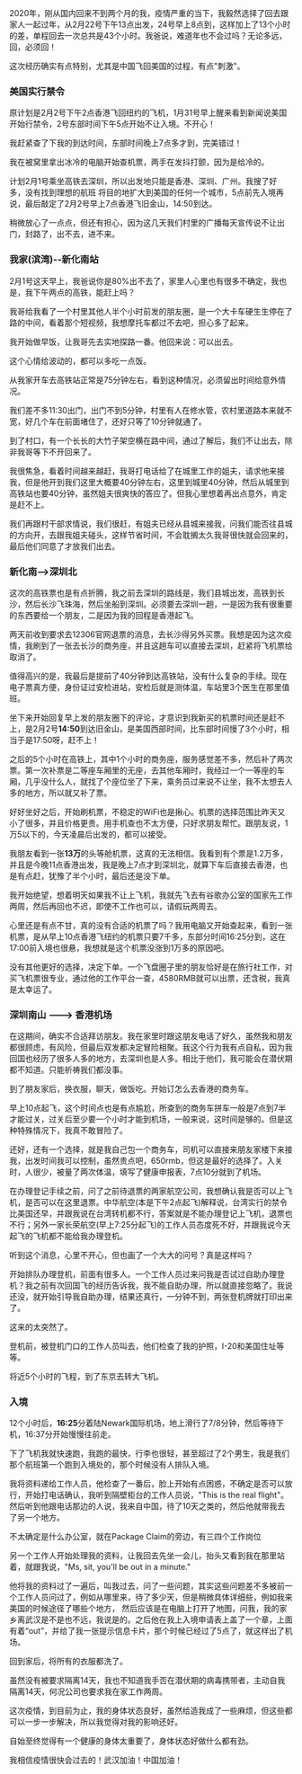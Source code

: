 2020年，刚从国内回来不到两个月的我，疫情严重的当下，我毅然选择了回去跟家人一起过年，从2月22号下午13点出发，24号早上8点到，这样加上了13个小时的差，单程回去一次总共是43个小时。我爸说，难道年也不会过吗？无论多远，回，必须回！

这次经历确实有点特别，尤其是中国飞回美国的过程，有点"刺激"。

### 美国实行禁令
原计划是2月2号下午2点香港飞回纽约的飞机，1月31号早上醒来看到新闻说美国开始行禁令，2号东部时间下午5点开始不让入境。不开心！

我赶紧查了下我的到达时间，东部时间晚上7点多才到，完美错过！

我在被窝里拿出冰冷的电脑开始查机票，两手在发抖打颤，因为是给冷的。

计划2月1号乘坐高铁去深圳，所以出发地只能是香港、深圳、广州。我搜了好多，没有找到理想的航班
将目的地扩大到美国的任何一个城市，5点前先入境再说，最后敲定了2月2号早上7点香港飞旧金山，14:50到达。

稍微放心了一点点，但还有担心，因为这几天我们村里的广播每天宣传说不让出门，封路了，出不去，进不来。

### 我家(滨湾)--新化南站
2月1号这天早上，我爸说你是80%出不去了，家里人心里也有很多不确定，我也是，我下午两点的高铁，能赶上吗？

我哥给我看了一个村里其他人半个小时前发的朋友圈，是一个大卡车硬生生停在了路的中间，看着那个短视频，我想摩托车都过不去吧，担心多了起来。

我开始做早饭，让我哥先去实地探路一番。他回来说：可以出去。

这个心情给波动的，都可以多吃一点饭。

从我家开车去高铁站正常是75分钟左右，看到这种情况，必须留出时间给意外情况。

我们差不多11:30出门，出门不到5分钟，村里有人在修水管，农村里道路本来就不宽，好几个车在前面堵住了，还好只等了10分钟就通了。

到了村口，有一个长长的大竹子架空横在路中间，通过了解后，我们不让出去，除非我哥等下不开回来了。

我很焦急，看着时间越来越赶，我哥打电话给了在城里工作的姐夫，请求他来接我，但是他开到我们这里大概要40分钟左右，这里到城里40分钟，然后从城里到高铁站也要40分钟，虽然姐夫很爽快的答应了。但我心里想着再出点意外，肯定是赶不上。

我们再跟村干部求情说，我们很赶，有姐夫已经从县城来接我，问我们能否往县城的方向开，去跟我姐夫碰头，这样节省时间，不会耽搁太久我哥很快就会回来的，最后他们同意了才放我们出去。

### 新化南-->深圳北
这次的高铁票也是有点折腾，我之前去深圳的路线是，我们县城出发，高铁到长沙，然后长沙飞珠海，然后坐船到深圳。必须要去深圳一趟，一是因为我有很重要的东西要给一个朋友，二是因为我的回程是香港起飞。

两天前收到要求去12306官网退票的消息，去长沙得另外买票。我想是因为这次疫情，我刷到了一张去长沙的商务座，并且这趟车可以直接去深圳，赶紧将飞机票给取消了。

值得高兴的是，我最后是提前了40分钟到达高铁站，没有什么复杂的手续。现在电子票真方便，身份证过安检进站，安检后就是测体温，车站里3个医生在那里值班。

坐下来开始回复早上发的朋友圈下的评论，才意识到我新买的机票时间还是赶不上，是2月2号**14:50**到达旧金山，是美国西部时间，比东部时间慢了3个小时，相当于是17:50呀，赶不上！

之后的5个小时在高铁上，其中1个小时的商务座，服务感觉差不多，然后补了两次票。第一次补票是二等座车厢里的无座，去其他车厢时，我经过一个一等座的车厢，几乎没什么人，就找了个座位坐了下来，乘务员过来说不让坐，我不太想去人多的地方，所以就又补了票。

好好坐好之后，开始刷机票，不稳定的WiFi也是揪心。机票的选择范围比昨天又小了很多，并且价格更贵。用手机查也不太方便，只好求朋友帮忙。跟朋友说，1万5以下的，今天凌晨后出发的，都可以接受。

我朋友看到一张**13万**的头等舱机票，这真的无法相信。我看到有个票是1.2万多，并且是今晚11点香港出发，我是晚上7点才到深圳北，就算下车后直接去香港，也是有点赶，犹豫了半个小时，最后还是没下单。

我开始绝望，想着明天如果我不让上飞机，我就先飞去有谷歌办公室的国家先工作两周，然后再回也不迟，即使不工作也可以，请假玩两周去。

心里还是有点不甘，真的没有合适的机票了吗？我用电脑又开始查起来，看到一张机票，是从早上10点香港飞纽约的机票只要7千多，东部分时间16:25分到，这在17:00前入境也很悬，我想就是这个机票没涨到1万多的原因吧。

没有其他更好的选择，决定下单。一个飞盘圈子里的朋友恰好是在旅行社工作，对买飞机票很专业，通过他的工作平台一查，4580RMB就可以出票，还含税，我真是太幸运了。

### 深圳南山 ---> 香港机场
在这期间，确实不合适拜访朋友。我在家里时跟这朋友电话了好久，虽然我和朋友都很顾虑，有风险，但最后双发都决定冒险相聚。我这个行为我有点自私，因为我回国也经历了很多人多的地方，去深圳也是人多。相比于他们，我可能会在潜伏期都不知道。只能祈祷我们都没事。

到了朋友家后，换衣服，聊天，做饭吃。开始订怎么去香港的商务车。

早上10点起飞，这个时间点也是有点尴尬，所查到的商务车拼车一般是7点到7半才能过关，过关后至少要一个小时才能到机场，一般来说，这时间是够的。但是这种特殊情况下，我真不敢冒险了。

还好，还有一个选择，就是我自己包一个商务车，司机可以直接来朋友家楼下来接我，出发时间我可以控制，虽然贵点吧，650rmb，但这是最好的选择了。入关时，人很少，被量了两次体温，填写了健康申报表，7点10分就到了机场。

在办理登记手续之前，问了之前待退票的两家航空公司，我想确认我是否可以上飞机，是否可以在这里退票。中华航空(本是下午2点起飞)解释说，台湾实行的禁令比美国还早，并跟我说在台湾转机都不行，答案就是不能办理登记上飞机，退票也不行；另外一家长荣航空(早上7:25分起飞)的工作人员态度死不好，并跟我说今天起飞的飞机都不能给我办理登机。

听到这个消息，心里不开心，但也画了一个大大的问号？真是这样吗？

开始排队办理登机，前面有很多人。一个工作人员过来问我是否试过自助办理登机？我之前有次回国飞的经历告诉我，我不能自助办理，所以就直接忽略了。我说还没，就开始引导我自助办理，结果还真行，一分钟不到，两张登机牌就打印出来了。

这来的太突然了。

登机前，被登机门口的工作人员叫去，他们检查了我的护照，I-20和美国住址等等。

将近5个小时的飞程，到了东京去转大飞机。

### 入境
12个小时后，**16:25**分着陆Newark国际机场，地上滑行了7/8分钟，然后等待下机，16:37分开始慢慢往前走。

下了飞机我就快速跑，我跑的最快，行李也很轻，甚至超过了2个男生，我是我们那个航班第一个跑到入境处的，那个时候没有人排队入境。

我将资料递给工作人员，他检查了一番后，脸上开始有点困惑，不确定是否可以放行，开始打电话确认，我听到隔壁柜台的工作人员说，"This is the real flight"。 然后听到他跟电话那边的人说，我来自中国，待了10天之类的，然后他就带我去了另一个地方。

不太确定是什么办公室，就在Package Claim的旁边，有三四个工作岗位

另一个工作人开始处理我的资料，让我回去先坐一会儿，抬头又看到我在那里站着，就跟我说，"Ms, sit, you'll be out in a minute."  

他将我的资料过了一遍后，叫我过去，问了一些问题，其实这些问题差不多被前一个工作人员问过了，例如从哪里来，待了多少天，但是稍微具体详细些，例如我来美国的时候途径了哪些个地方， 然后应该是在电脑上打开了地图，问我，我的家乡离武汉是不是也不远，我说是的。之后他在我上入境申请表上盖了一个章，上面有着“out”，并给了我一张提示信息卡片，那个时候已经过了5点了，就这样出了机场。

回到家后，将所有的衣服都洗了。

虽然没有被要求隔离14天，我也不知道我手否在潜伏期的病毒携带者，主动自我隔离14天，何况公司也要求我在家工作两周。

这次疫情，到目前为止，我的身体状态良好，虽然给造我成了一些麻烦，但这些都可以一步一步解决，所以我觉得对我的影响还好。

自始至终觉得有一个健康的身体太重要了，身体状态好做什么都有劲。

我相信疫情很快会过去的！武汉加油！中国加油！



